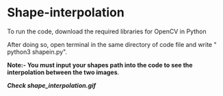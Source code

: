 # Shape-interpolation

To run the code, download the required libraries for OpenCV in Python

After doing so, open terminal in the same directory of code file and write " python3 shapein.py". 

__Note:- You must input your shapes path into the code to see the__ **interpolation between the two images**.


**_Check shape_interpolation.gif_**

